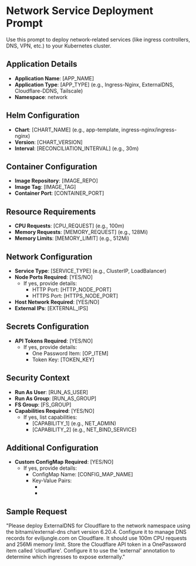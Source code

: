 # Network Service Deployment Prompt

Use this prompt to deploy network-related services (like ingress controllers, DNS, VPN, etc.) to your Kubernetes cluster.

## Application Details

- **Application Name**: [APP_NAME]
- **Application Type**: [APP_TYPE] (e.g., Ingress-Nginx, ExternalDNS, Cloudflare-DDNS, Tailscale)
- **Namespace**: network

## Helm Configuration

- **Chart**: [CHART_NAME] (e.g., app-template, ingress-nginx/ingress-nginx)
- **Version**: [CHART_VERSION]
- **Interval**: [RECONCILIATION_INTERVAL] (e.g., 30m)

## Container Configuration

- **Image Repository**: [IMAGE_REPO]
- **Image Tag**: [IMAGE_TAG]
- **Container Port**: [CONTAINER_PORT]

## Resource Requirements

- **CPU Requests**: [CPU_REQUEST] (e.g., 100m)
- **Memory Requests**: [MEMORY_REQUEST] (e.g., 128Mi)
- **Memory Limits**: [MEMORY_LIMIT] (e.g., 512Mi)

## Network Configuration

- **Service Type**: [SERVICE_TYPE] (e.g., ClusterIP, LoadBalancer)
- **Node Ports Required**: [YES/NO]
  - If yes, provide details:
    - HTTP Port: [HTTP_NODE_PORT]
    - HTTPS Port: [HTTPS_NODE_PORT]
- **Host Network Required**: [YES/NO]
- **External IPs**: [EXTERNAL_IPS]

## Secrets Configuration

- **API Tokens Required**: [YES/NO]
  - If yes, provide details:
    - One Password Item: [OP_ITEM]
    - Token Key: [TOKEN_KEY]

## Security Context

- **Run As User**: [RUN_AS_USER]
- **Run As Group**: [RUN_AS_GROUP]
- **FS Group**: [FS_GROUP]
- **Capabilities Required**: [YES/NO]
  - If yes, list capabilities:
    - [CAPABILITY_1] (e.g., NET_ADMIN)
    - [CAPABILITY_2] (e.g., NET_BIND_SERVICE)

## Additional Configuration

- **Custom ConfigMap Required**: [YES/NO]
  - If yes, provide details:
    - ConfigMap Name: [CONFIG_MAP_NAME]
    - Key-Value Pairs:
      - [KEY_1]: [VALUE_1]
      - [KEY_2]: [VALUE_2]

## Sample Request

"Please deploy ExternalDNS for Cloudflare to the network namespace using the bitnami/external-dns chart version 6.20.4. Configure it to manage DNS records for eviljungle.com on Cloudflare. It should use 100m CPU requests and 256Mi memory limit. Store the Cloudflare API token in a OnePassword item called 'cloudflare'. Configure it to use the 'external' annotation to determine which ingresses to expose externally."
